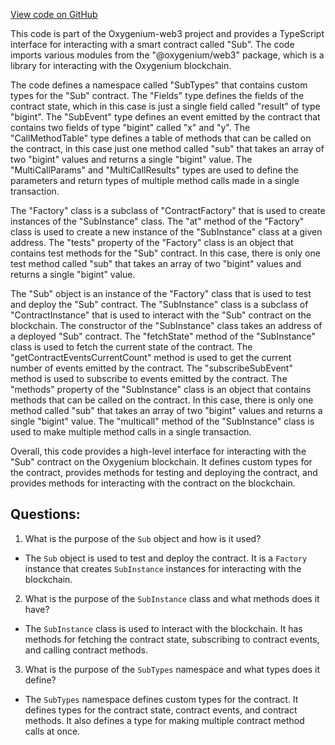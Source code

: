 [View code on GitHub](https://github.com/oxygenium-network/oxygenium-web3/artifacts/ts/Sub.ts)

This code is part of the Oxygenium-web3 project and provides a TypeScript interface for interacting with a smart contract called "Sub". The code imports various modules from the "@oxygenium/web3" package, which is a library for interacting with the Oxygenium blockchain. 

The code defines a namespace called "SubTypes" that contains custom types for the "Sub" contract. The "Fields" type defines the fields of the contract state, which in this case is just a single field called "result" of type "bigint". The "SubEvent" type defines an event emitted by the contract that contains two fields of type "bigint" called "x" and "y". The "CallMethodTable" type defines a table of methods that can be called on the contract, in this case just one method called "sub" that takes an array of two "bigint" values and returns a single "bigint" value. The "MultiCallParams" and "MultiCallResults" types are used to define the parameters and return types of multiple method calls made in a single transaction.

The "Factory" class is a subclass of "ContractFactory" that is used to create instances of the "SubInstance" class. The "at" method of the "Factory" class is used to create a new instance of the "SubInstance" class at a given address. The "tests" property of the "Factory" class is an object that contains test methods for the "Sub" contract. In this case, there is only one test method called "sub" that takes an array of two "bigint" values and returns a single "bigint" value.

The "Sub" object is an instance of the "Factory" class that is used to test and deploy the "Sub" contract. The "SubInstance" class is a subclass of "ContractInstance" that is used to interact with the "Sub" contract on the blockchain. The constructor of the "SubInstance" class takes an address of a deployed "Sub" contract. The "fetchState" method of the "SubInstance" class is used to fetch the current state of the contract. The "getContractEventsCurrentCount" method is used to get the current number of events emitted by the contract. The "subscribeSubEvent" method is used to subscribe to events emitted by the contract. The "methods" property of the "SubInstance" class is an object that contains methods that can be called on the contract. In this case, there is only one method called "sub" that takes an array of two "bigint" values and returns a single "bigint" value. The "multicall" method of the "SubInstance" class is used to make multiple method calls in a single transaction.

Overall, this code provides a high-level interface for interacting with the "Sub" contract on the Oxygenium blockchain. It defines custom types for the contract, provides methods for testing and deploying the contract, and provides methods for interacting with the contract on the blockchain.
## Questions: 
 1. What is the purpose of the `Sub` object and how is it used?
- The `Sub` object is used to test and deploy the contract. It is a `Factory` instance that creates `SubInstance` instances for interacting with the blockchain.

2. What is the purpose of the `SubInstance` class and what methods does it have?
- The `SubInstance` class is used to interact with the blockchain. It has methods for fetching the contract state, subscribing to contract events, and calling contract methods.

3. What is the purpose of the `SubTypes` namespace and what types does it define?
- The `SubTypes` namespace defines custom types for the contract. It defines types for the contract state, contract events, and contract methods. It also defines a type for making multiple contract method calls at once.